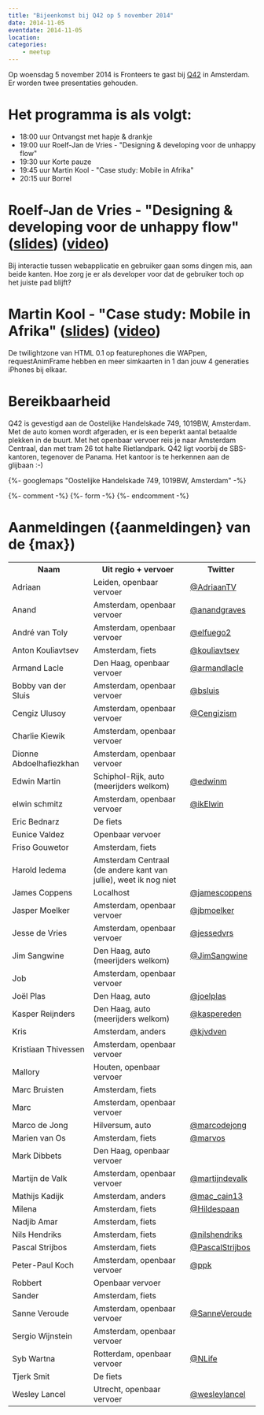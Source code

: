 ```yaml
---
title: "Bijeenkomst bij Q42 op 5 november 2014"
date: 2014-11-05
eventdate: 2014-11-05
location:
categories:
    - meetup
---
```

Op woensdag 5 november 2014 is Fronteers te gast bij [Q42](http://www.q42.nl) in Amsterdam. Er worden twee presentaties gehouden.

# Het programma is als volgt:

* 18:00 uur Ontvangst met hapje & drankje
* 19:00 uur Roelf-Jan de Vries - "Designing & developing voor de unhappy flow"
* 19:30 uur Korte pauze
* 19:45 uur Martin Kool - "Case study: Mobile in Afrika"
* 20:15 uur Borrel

# Roelf-Jan de Vries - "Designing & developing voor de unhappy flow" ([slides](https://docs.google.com/presentation/d/18a4DDKyNsYTC6v21NAg_BpMtoZ9g3spCD58nIP7n7A0/pub?start=false&loop=false&delayms=3000)) ([video](http://vimeo.com/117372454))

Bij interactie tussen webapplicatie en gebruiker gaan soms dingen mis, aan beide kanten. Hoe zorg je er als developer voor dat de gebruiker toch op het juiste pad blijft?

# Martin Kool - "Case study: Mobile in Afrika" ([slides](https://docs.google.com/presentation/d/1jqee08KsWa-hl9cVZNsVB85u6B8iqI6rZ4Hot8EgYbU/pub?start=false&loop=false&delayms=3000)) ([video](http://vimeo.com/117372455))

De twilightzone van HTML 0.1 op featurephones die WAPpen, requestAnimFrame hebben en meer simkaarten in 1 dan jouw 4 generaties iPhones bij elkaar.

# Bereikbaarheid

Q42 is gevestigd aan de Oostelijke Handelskade 749, 1019BW, Amsterdam. Met de auto komen wordt afgeraden, er is een beperkt aantal betaalde plekken in de buurt. Met het openbaar vervoer reis je naar Amsterdam Centraal, dan met tram 26 tot halte Rietlandpark. Q42 ligt voorbij de SBS-kantoren, tegenover de Panama. Het kantoor is te herkennen aan de glijbaan :-)

{%- googlemaps "Oostelijke Handelskade 749, 1019BW, Amsterdam" -%}


{%- comment -%}
{%- form -%}
{%- endcomment -%}


# Aanmeldingen ({aanmeldingen} van de {max})

<table>
<tr>
<th scope="col">Naam</th>
<th scope="col">Uit regio + vervoer</th>
<th scope="col">Twitter</th>
</tr>
<tr>
<td>Adriaan</td>
<td>Leiden, openbaar vervoer</td>
<td><a href="https://twitter.com/AdriaanTV" rel="nofollow">@AdriaanTV</a></td>
</tr>
<tr>
<td>Anand</td>
<td>Amsterdam, openbaar vervoer</td>
<td><a href="https://twitter.com/anandgraves" rel="nofollow">@anandgraves</a></td>
</tr>
<tr>
<td>André van Toly</td>
<td>Amsterdam, openbaar vervoer</td>
<td><a href="https://twitter.com/elfuego2" rel="nofollow">@elfuego2</a></td>
</tr>
<tr>
<td>Anton Kouliavtsev</td>
<td>Amsterdam, fiets</td>
<td><a href="https://twitter.com/kouliavtsev" rel="nofollow">@kouliavtsev</a></td>
</tr>
<tr>
<td>Armand Lacle</td>
<td>Den Haag, openbaar vervoer</td>
<td><a href="https://twitter.com/armandlacle" rel="nofollow">@armandlacle</a></td>
</tr>
<tr>
<td>Bobby van der Sluis</td>
<td>Amsterdam, openbaar vervoer</td>
<td><a href="https://twitter.com/bsluis" rel="nofollow">@bsluis</a></td>
</tr>
<tr>
<td>Cengiz Ulusoy</td>
<td>Amsterdam, openbaar vervoer</td>
<td><a href="https://twitter.com/Cengizism" rel="nofollow">@Cengizism</a></td>
</tr>
<tr>
<td>Charlie Kiewik</td>
<td>Amsterdam, openbaar vervoer</td>
<td></td>
</tr>
<tr>
<td>Dionne Abdoelhafiezkhan</td>
<td>Amsterdam, openbaar vervoer</td>
<td></td>
</tr>
<tr>
<td>Edwin Martin</td>
<td>Schiphol-Rijk, auto (meerijders welkom)</td>
<td><a href="https://twitter.com/edwinm" rel="nofollow">@edwinm</a></td>
</tr>
<tr>
<td>elwin schmitz</td>
<td>Amsterdam, openbaar vervoer</td>
<td><a href="https://twitter.com/ikElwin" rel="nofollow">@ikElwin</a></td>
</tr>
<tr>
<td>Eric Bednarz</td>
<td>De fiets</td>
<td></td>
</tr>
<tr>
<td>Eunice Valdez</td>
<td>Openbaar vervoer</td>
<td></td>
</tr>
<tr>
<td>Friso Gouwetor</td>
<td>Amsterdam, fiets</td>
<td></td>
</tr>
<tr>
<td>Harold Iedema</td>
<td>Amsterdam Centraal (de andere kant van jullie), weet ik nog niet</td>
<td></td>
</tr>
<tr>
<td>James Coppens</td>
<td>Localhost</td>
<td><a href="https://twitter.com/jamescoppens" rel="nofollow">@jamescoppens</a></td>
</tr>
<tr>
<td>Jasper Moelker</td>
<td>Amsterdam, openbaar vervoer</td>
<td><a href="https://twitter.com/jbmoelker" rel="nofollow">@jbmoelker</a></td>
</tr>
<tr>
<td>Jesse de Vries</td>
<td>Amsterdam, openbaar vervoer</td>
<td><a href="https://twitter.com/jessedvrs" rel="nofollow">@jessedvrs</a></td>
</tr>
<tr>
<td>Jim Sangwine</td>
<td>Den Haag, auto (meerijders welkom)</td>
<td><a href="https://twitter.com/JimSangwine" rel="nofollow">@JimSangwine</a></td>
</tr>
<tr>
<td>Job</td>
<td>Amsterdam, openbaar vervoer</td>
<td></td>
</tr>
<tr>
<td>Joël Plas</td>
<td>Den Haag, auto</td>
<td><a href="https://twitter.com/joelplas" rel="nofollow">@joelplas</a></td>
</tr>
<tr>
<td>Kasper Reijnders</td>
<td>Den Haag, auto (meerijders welkom)</td>
<td><a href="https://twitter.com/kaspereden" rel="nofollow">@kaspereden</a></td>
</tr>
<tr>
<td>Kris</td>
<td>Amsterdam, anders</td>
<td><a href="https://twitter.com/kjvdven" rel="nofollow">@kjvdven</a></td>
</tr>
<tr>
<td>Kristiaan Thivessen</td>
<td>Amsterdam, openbaar vervoer</td>
<td></td>
</tr>
<tr>
<td>Mallory</td>
<td>Houten, openbaar vervoer</td>
<td></td>
</tr>
<tr>
<td>Marc Bruisten</td>
<td>Amsterdam, fiets</td>
<td></td>
</tr>
<tr>
<td>Marc</td>
<td>Amsterdam, openbaar vervoer</td>
<td></td>
</tr>
<tr>
<td>Marco de Jong</td>
<td>Hilversum, auto</td>
<td><a href="https://twitter.com/marcodejong" rel="nofollow">@marcodejong</a></td>
</tr>
<tr>
<td>Marien van Os</td>
<td>Amsterdam, fiets</td>
<td><a href="https://twitter.com/marvos" rel="nofollow">@marvos</a></td>
</tr>
<tr>
<td>Mark Dibbets</td>
<td>Den Haag, openbaar vervoer</td>
<td></td>
</tr>
<tr>
<td>Martijn de Valk</td>
<td>Amsterdam, openbaar vervoer</td>
<td><a href="https://twitter.com/martijndevalk" rel="nofollow">@martijndevalk</a></td>
</tr>
<tr>
<td>Mathijs Kadijk</td>
<td>Amsterdam, anders</td>
<td><a href="https://twitter.com/mac_cain13" rel="nofollow">@mac_cain13</a></td>
</tr>
<tr>
<td>Milena</td>
<td>Amsterdam, fiets</td>
<td><a href="https://twitter.com/Hildespaan" rel="nofollow">@Hildespaan</a></td>
</tr>
<tr>
<td>Nadjib Amar</td>
<td>Amsterdam, fiets</td>
<td></td>
</tr>
<tr>
<td>Nils Hendriks</td>
<td>Amsterdam, fiets</td>
<td><a href="https://twitter.com/nilshendriks" rel="nofollow">@nilshendriks</a></td>
</tr>
<tr>
<td>Pascal Strijbos</td>
<td>Amsterdam, fiets</td>
<td><a href="https://twitter.com/PascalStrijbos" rel="nofollow">@PascalStrijbos</a></td>
</tr>
<tr>
<td>Peter-Paul Koch</td>
<td>Amsterdam, openbaar vervoer</td>
<td><a href="https://twitter.com/ppk" rel="nofollow">@ppk</a></td>
</tr>
<tr>
<td>Robbert</td>
<td>Openbaar vervoer</td>
<td></td>
</tr>
<tr>
<td>Sander</td>
<td>Amsterdam, fiets</td>
<td></td>
</tr>
<tr>
<td>Sanne Veroude</td>
<td>Amsterdam, openbaar vervoer</td>
<td><a href="https://twitter.com/SanneVeroude" rel="nofollow">@SanneVeroude</a></td>
</tr>
<tr>
<td>Sergio Wijnstein</td>
<td>Amsterdam, openbaar vervoer</td>
<td></td>
</tr>
<tr>
<td>Syb Wartna</td>
<td>Rotterdam, openbaar vervoer</td>
<td><a href="https://twitter.com/NLife" rel="nofollow">@NLife</a></td>
</tr>
<tr>
<td>Tjerk Smit</td>
<td>De fiets</td>
<td></td>
</tr>
<tr>
<td>Wesley Lancel</td>
<td>Utrecht, openbaar vervoer</td>
<td><a href="https://twitter.com/wesleylancel" rel="nofollow">@wesleylancel</a></td>
</tr>
</table>
